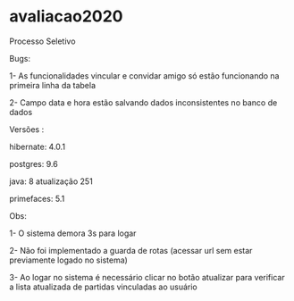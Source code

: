 # avaliacao2020
Processo Seletivo

Bugs:

1- As funcionalidades vincular e convidar amigo só estão funcionando na primeira linha da tabela

2- Campo data e hora estão salvando dados inconsistentes no banco de dados

Versões :

hibernate: 4.0.1

postgres: 9.6

java: 8 atualização 251

primefaces: 5.1

Obs: 

1- O sistema demora 3s para logar

2- Não foi implementado a guarda de rotas (acessar url sem estar previamente logado no sistema)

3- Ao logar no sistema é necessário clicar no botão atualizar para verificar a lista atualizada de partidas vinculadas ao usuário 
